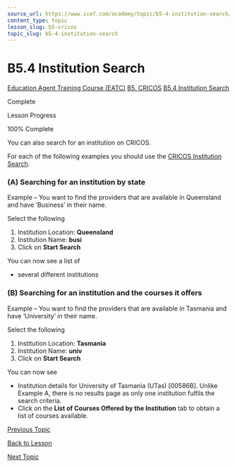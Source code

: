 ```yaml
---
source_url: https://www.icef.com/academy/topic/b5-4-institution-search/
content_type: topic
lesson_slug: b5-cricos
topic_slug: b5-4-institution-search
---
```


# B5.4 Institution Search

[Education Agent Training Course (EATC)](https://www.icef.com/academy/courses/education-agent-training-course-eatc/) [B5. CRICOS](https://www.icef.com/academy/lessons/b5-cricos/) [B5.4 Institution Search](https://www.icef.com/academy/topic/b5-4-institution-search/)

Complete

Lesson Progress 

100% Complete 

You can also search for an institution on CRICOS.

For each of the following examples you should use the [CRICOS Institution Search](https://cricos.education.gov.au/Institution/InstitutionSearch.aspx).

### (A) Searching for an institution by state

Example – You want to find the providers that are available in Queensland and have ‘Business’ in their name.

Select the following

  1. Institution Location: **Queensland**
  2. Institution Name: **busi**
  3. Click on **Start Search**



You can now see a list of

  * several different institutions



### (B) Searching for an institution and the courses it offers

Example – You want to find the providers that are available in Tasmania and have ‘University’ in their name.

Select the following

  1. Institution Location: **Tasmania**
  2. Institution Name: **univ**
  3. Click on **Start Search**



You can now see

  * Institution details for University of Tasmania (UTas) [00586B]. Unlike Example A, there is no results page as only one institution fulfils the search criteria.
  * Click on the **List of Courses Offered by the Institution** tab to obtain a list of courses available.



[ Previous Topic ](https://www.icef.com/academy/topic/b5-3-course-search/)

[Back to Lesson](https://www.icef.com/academy/lessons/b5-cricos/)

[ Next Topic ](https://www.icef.com/academy/topic/b5-5-information-provided-by-cricos/)
